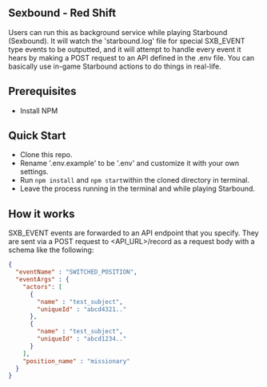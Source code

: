 ## Sexbound - Red Shift
Users can run this as background service while playing Starbound (Sexbound). It will watch the 'starbound.log' file for special SXB_EVENT type events to be outputted, and it will attempt to handle every event it hears by making a POST request to an API defined in the .env file. You can basically use in-game Starbound actions to do things in real-life.

## Prerequisites
* Install NPM

## Quick Start
* Clone this repo.
* Rename '.env.example' to be '.env' and customize it with your own settings.
* Run ```npm install``` and ```npm start```within the cloned directory in terminal.
* Leave the process running in the terminal and while playing Starbound.

## How it works
SXB_EVENT events are forwarded to an API endpoint that you specify. They are sent via a POST request to <API_URL>/record as a request body with a schema like the following:

```JSON
{
  "eventName" : "SWITCHED_POSITION",
  "eventArgs" : { 
    "actors": [
      {
        "name" : "test_subject",
        "uniqueId" : "abcd4321.."
      },
      {
        "name" : "test_subject",
        "uniqueId" : "abcd1234.."
      }
    ],
    "position_name" : "missionary"
  }
}
```